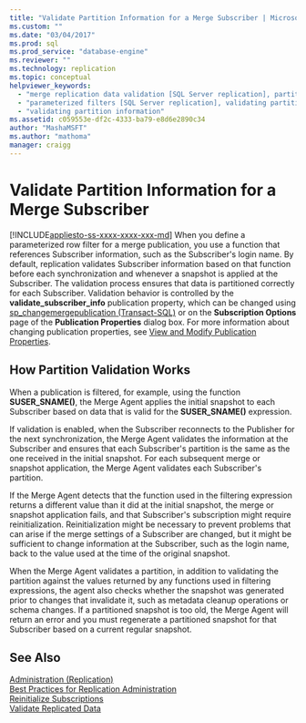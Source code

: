 ```yaml
---
title: "Validate Partition Information for a Merge Subscriber | Microsoft Docs"
ms.custom: ""
ms.date: "03/04/2017"
ms.prod: sql
ms.prod_service: "database-engine"
ms.reviewer: ""
ms.technology: replication
ms.topic: conceptual
helpviewer_keywords: 
  - "merge replication data validation [SQL Server replication], partitions"
  - "parameterized filters [SQL Server replication], validating partition information"
  - "validating partition information"
ms.assetid: c059553e-df2c-4333-ba79-e8d6e2890c34
author: "MashaMSFT"
ms.author: "mathoma"
manager: craigg
---
```

# Validate Partition Information for a Merge Subscriber
[!INCLUDE[appliesto-ss-xxxx-xxxx-xxx-md](../../includes/appliesto-ss-xxxx-xxxx-xxx-md.md)]
  When you define a parameterized row filter for a merge publication, you use a function that references Subscriber information, such as the Subscriber's login name. By default, replication validates Subscriber information based on that function before each synchronization and whenever a snapshot is applied at the Subscriber. The validation process ensures that data is partitioned correctly for each Subscriber. Validation behavior is controlled by the **validate_subscriber_info** publication property, which can be changed using [sp_changemergepublication &#40;Transact-SQL&#41;](../../relational-databases/system-stored-procedures/sp-changemergepublication-transact-sql.md) or on the **Subscription Options** page of the **Publication Properties** dialog box. For more information about changing publication properties, see [View and Modify Publication Properties](../../relational-databases/replication/publish/view-and-modify-publication-properties.md).  
  
## How Partition Validation Works  
 When a publication is filtered, for example, using the function **SUSER_SNAME()**, the Merge Agent applies the initial snapshot to each Subscriber based on data that is valid for the **SUSER_SNAME()** expression.  
  
 If validation is enabled, when the Subscriber reconnects to the Publisher for the next synchronization, the Merge Agent validates the information at the Subscriber and ensures that each Subscriber's partition is the same as the one received in the initial snapshot. For each subsequent merge or snapshot application, the Merge Agent validates each Subscriber's partition.  
  
 If the Merge Agent detects that the function used in the filtering expression returns a different value than it did at the initial snapshot, the merge or snapshot application fails, and that Subscriber's subscription might require reinitialization. Reinitialization might be necessary to prevent problems that can arise if the merge settings of a Subscriber are changed, but it might be sufficient to change information at the Subscriber, such as the login name, back to the value used at the time of the original snapshot.  
  
 When the Merge Agent validates a partition, in addition to validating the partition against the values returned by any functions used in filtering expressions, the agent also checks whether the snapshot was generated prior to changes that invalidate it, such as metadata cleanup operations or schema changes. If a partitioned snapshot is too old, the Merge Agent will return an error and you must regenerate a partitioned snapshot for that Subscriber based on a current regular snapshot.  
  
## See Also  
 [Administration &#40;Replication&#41;](../../relational-databases/replication/administration/administration-replication.md)   
 [Best Practices for Replication Administration](../../relational-databases/replication/administration/best-practices-for-replication-administration.md)   
 [Reinitialize Subscriptions](../../relational-databases/replication/reinitialize-subscriptions.md)   
 [Validate Replicated Data](../../relational-databases/replication/validate-replicated-data.md)  
  
  
